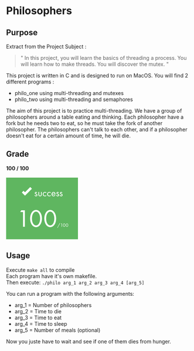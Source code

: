 # Philosophers
## Purpose
 Extract from the Project Subject :

> " In this project, you will learn the basics of threading a process. You will learn how to make threads. You will discover the mutex. "

This project is written in C and is designed to run on MacOS.
You will find 2 different programs :
- philo_one using multi-threading and mutexes
- philo_two using multi-threading and semaphores

The aim of this project is to practice multi-threading.
We have a group of philosophers around a table eating and thinking. Each philosopher have a fork but he needs two to eat, so he must take the fork of another philosopher.
The philosophers can't talk to each other, and if a philosopher doesn't eat for a certain amount of time, he will die.

## Grade
**100 / 100**
<br>
<br>
![Alt text](../images/rank100.png)
## Usage
 Execute `make all` to compile <br>
 Each program have it's own makefile. <br>
 Then execute: `./philo arg_1 arg_2 arg_3 arg_4 [arg_5]`

You can run a program with the following arguments:
 * arg_1 = Number of philosophers
 * arg_2 = Time to die
 * arg_3 = Time to eat
 * arg_4 = Time to sleep
 * arg_5 = Number of meals (optional)

Now you juste have to wait and see if one of them dies from hunger.
